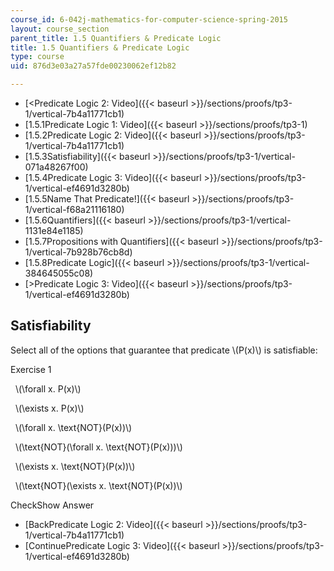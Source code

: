 ```yaml
---
course_id: 6-042j-mathematics-for-computer-science-spring-2015
layout: course_section
parent_title: 1.5 Quantifiers & Predicate Logic
title: 1.5 Quantifiers & Predicate Logic
type: course
uid: 876d3e03a27a57fde00230062ef12b82

---
```


*   [<Predicate Logic 2: Video]({{< baseurl >}}/sections/proofs/tp3-1/vertical-7b4a11771cb1)
*   [1.5.1Predicate Logic 1: Video]({{< baseurl >}}/sections/proofs/tp3-1)
*   [1.5.2Predicate Logic 2: Video]({{< baseurl >}}/sections/proofs/tp3-1/vertical-7b4a11771cb1)
*   [1.5.3Satisfiability]({{< baseurl >}}/sections/proofs/tp3-1/vertical-071a48267f00)
*   [1.5.4Predicate Logic 3: Video]({{< baseurl >}}/sections/proofs/tp3-1/vertical-ef4691d3280b)
*   [1.5.5Name That Predicate!]({{< baseurl >}}/sections/proofs/tp3-1/vertical-f68a21116180)
*   [1.5.6Quantifiers]({{< baseurl >}}/sections/proofs/tp3-1/vertical-1131e84e1185)
*   [1.5.7Propositions with Quantifiers]({{< baseurl >}}/sections/proofs/tp3-1/vertical-7b928b76cb8d)
*   [1.5.8Predicate Logic]({{< baseurl >}}/sections/proofs/tp3-1/vertical-384645055c08)
*   [\>Predicate Logic 3: Video]({{< baseurl >}}/sections/proofs/tp3-1/vertical-ef4691d3280b)

Satisfiability
--------------

  

Select all of the options that guarantee that predicate \\(P(x)\\) is satisfiable:

Exercise 1

&nbsp; \\(\\forall x. P(x)\\) &nbsp;

&nbsp; \\(\\exists x. P(x)\\) &nbsp;

&nbsp; \\(\\forall x. \\text{NOT}(P(x))\\) &nbsp;

&nbsp; \\(\\text{NOT}(\\forall x. \\text{NOT}(P(x)))\\) &nbsp;

&nbsp; \\(\\exists x. \\text{NOT}(P(x))\\) &nbsp;

&nbsp; \\(\\text{NOT}(\\exists x. \\text{NOT}(P(x))\\) &nbsp;

CheckShow Answer

*   [BackPredicate Logic 2: Video]({{< baseurl >}}/sections/proofs/tp3-1/vertical-7b4a11771cb1)
*   [ContinuePredicate Logic 3: Video]({{< baseurl >}}/sections/proofs/tp3-1/vertical-ef4691d3280b)